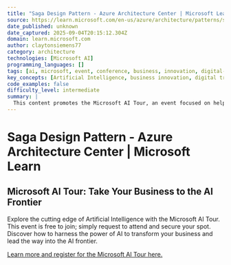 ```yaml
---
title: "Saga Design Pattern - Azure Architecture Center | Microsoft Learn"
source: https://learn.microsoft.com/en-us/azure/architecture/patterns/saga
date_published: unknown
date_captured: 2025-09-04T20:15:12.304Z
domain: learn.microsoft.com
author: claytonsiemens77
category: architecture
technologies: [Microsoft AI]
programming_languages: []
tags: [ai, microsoft, event, conference, business, innovation, digital-transformation]
key_concepts: [Artificial Intelligence, business innovation, digital transformation]
code_examples: false
difficulty_level: intermediate
summary: |
  This content promotes the Microsoft AI Tour, an event focused on helping businesses explore the capabilities and future of Artificial Intelligence. The tour is free to join, requiring attendees to request an invitation. It aims to empower businesses to leverage AI for innovation and to stay at the forefront of technological advancements.
---
```

# Saga Design Pattern - Azure Architecture Center | Microsoft Learn

## Microsoft AI Tour: Take Your Business to the AI Frontier

Explore the cutting edge of Artificial Intelligence with the Microsoft AI Tour. This event is free to join; simply request to attend and secure your spot. Discover how to harness the power of AI to transform your business and lead the way into the AI frontier.

[Learn more and register for the Microsoft AI Tour here.](https://aitour.microsoft.com/?wt.mc_id=itour26_learnmarketingspot_wwl)